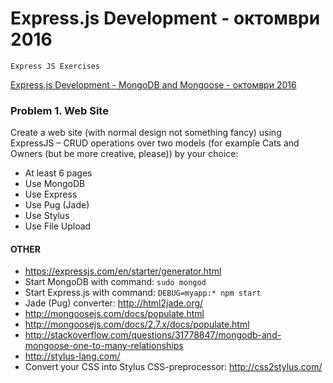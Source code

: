 # Express.js Development - октомври 2016

    Express JS Exercises

[Express.js Development - MongoDB and Mongoose - октомври 2016](https://youtu.be/50Z5XKfKIlM)

### Problem 1. Web Site
Create a web site (with normal design not something fancy) using ExpressJS – CRUD operations over two models (for example Cats and Owners (but be more creative, please)) by your choice:
- At least 6 pages
- Use MongoDB
- Use Express
- Use Pug (Jade)
- Use Stylus
- Use File Upload

#### OTHER
- https://expressjs.com/en/starter/generator.html
- Start MongoDB with command: `sudo mongod`
- Start Express.js with command: `DEBUG=myapp:* npm start`
- Jade (Pug) converter: http://html2jade.org/
- http://mongoosejs.com/docs/populate.html
- http://mongoosejs.com/docs/2.7.x/docs/populate.html
- http://stackoverflow.com/questions/31778847/mongodb-and-mongoose-one-to-many-relationships
- http://stylus-lang.com/
- Convert your CSS into Stylus CSS-preprocessor: http://css2stylus.com/




